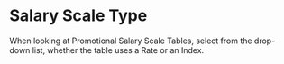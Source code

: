 # Salary Scale Type

When looking at Promotional Salary Scale Tables, select from the
drop-down list, whether the table uses a Rate or an Index.
